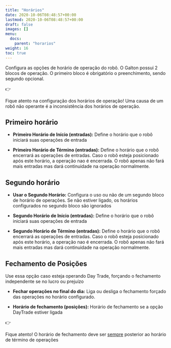 ```yaml
---
title: "Horários"
date: 2020-10-06T08:48:57+00:00
lastmod: 2020-10-06T08:48:57+00:00
draft: false
images: []
menu:
  docs:
    parent: "horarios"
weight: 16
toc: true
---
```


Configura as opções de horário de operação do robô. O Galton possui 2 blocos de operação. O primeiro bloco é obrigatório o preenchimento, sendo segundo opcional.

<div class="alert alert-warning d-flex" role="alert">
    <div class="flex-shrink-1 alert-icon">👉</div>
    <p>Fique atento na configuração dos horários de operação! Uma causa de um robô não operante é a inconsistência dos horários de operação.</p>
</div>

## Primeiro horário

- **Primeiro Horário de Início (entradas):** Define o horário que o robô iniciará suas operações de entrada

- **Primeiro Horário de Término (entradas):** Define o horário que o robô encerrará as operações de entradas. Caso o robô esteja posicionado após este horário, a operação nao é encerrada. O robô apenas não fará mais entradas mas dará continuidade na operação normalmente.

## Segundo horário

- **Usar o Segundo Horário:** Configura o uso ou não de um segundo bloco de horário de operações. Se não estiver ligado, os horários configurados no segundo bloco são ignorados

- **Segundo Horário de Início (entradas):** Define o horário que o robô iniciará suas operações de entrada

- **Segundo Horário de Término (entradas):** Define o horário que o robô encerrará as operações de entradas. Caso o robô esteja posicionado após este horário, a operação nao é encerrada. O robô apenas não fará mais entradas mas dará continuidade na operação normalmente.

## Fechamento de Posições

Use essa opção caso esteja operando Day Trade, forçando o fechamento independente se no lucro ou prejuízo

- **Fechar operações no final do dia:** Liga ou desliga o fechamento forçado das operações no horário configurado.

- **Horário de fechamento (posições):** Horário de fechamento se a opção DayTrade estiver ligada

<div class="alert alert-warning d-flex" role="alert">
    <div class="flex-shrink-1 alert-icon">👉</div>
    <p>Fique atento! O horário de fechamento deve ser <u>sempre</u> posterior ao horário de término de operações</p>
</div>
